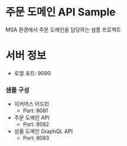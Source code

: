 # 주문 도메인 API Sample
MSA 환경에서 주문 도메인을 담당하는 샘플 프로젝트

# 서버 정보
- 로컬 포트: 9090

### 샘플 구성
- 이커머스 어드민
  - Port: 8081
- 주문 도메인 API
  - Port: 8082
- 상품 도메인 GraphQL API
  - Port: 8083 